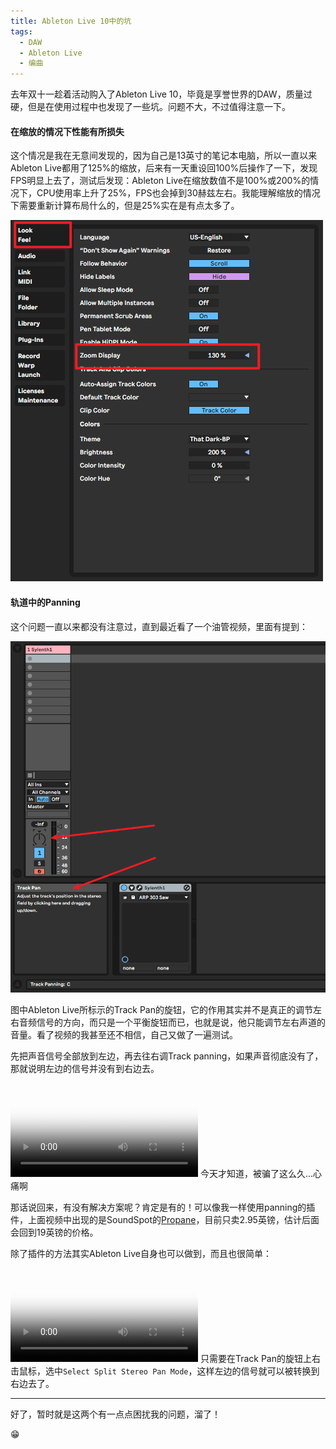 ```yaml
---
title: Ableton Live 10中的坑
tags: 
  - DAW
  - Ableton Live
  - 编曲
---
```


去年双十一趁着活动购入了Ableton Live 10，毕竟是享誉世界的DAW，质量过硬，但是在使用过程中也发现了一些坑。问题不大，不过值得注意一下。
#### 在缩放的情况下性能有所损失
这个情况是我在无意间发现的，因为自己是13英寸的笔记本电脑，所以一直以来Ableton Live都用了125%的缩放，后来有一天重设回100%后操作了一下，发现FPS明显上去了，测试后发现：Ableton Live在缩放数值不是100%或200%的情况下，CPU使用率上升了25%，FPS也会掉到30赫兹左右。我能理解缩放的情况下需要重新计算布局什么的，但是25%实在是有点太多了。

![](/p_assets/201912/image-20191218110259754.png)

#### 轨道中的Panning

这个问题一直以来都没有注意过，直到最近看了一个油管视频，里面有提到：

![image-20191218110444995](/p_assets/201912/image-20191218110444995.png)

图中Ableton Live所标示的Track Pan的旋钮，它的作用其实并不是真正的调节左右音频信号的方向，而只是一个平衡旋钮而已，也就是说，他只能调节左右声道的音量。看了视频的我甚至还不相信，自己又做了一遍测试。

先把声音信号全部放到左边，再去往右调Track panning，如果声音彻底没有了，那就说明左边的信号并没有到右边去。

<video controls src="/p_assets/201912/record.mp4" poster="/p_assets/201912/record_poster.jpg"></video>
今天才知道，被骗了这么久...心痛啊

那话说回来，有没有解决方案呢？肯定是有的！可以像我一样使用panning的插件，上面视频中出现的是SoundSpot的[Propane](https://www.soundspot.audio/downloads/propane-mid-side-panning-audio-plugin/)，目前只卖2.95英镑，估计后面会回到19英镑的价格。

除了插件的方法其实Ableton Live自身也可以做到，而且也很简单：

<video controls src="/p_assets/201912/record_2.mp4" poster="/p_assets/201912/record_2_poster.jpg"></video>
只需要在Track Pan的旋钮上右击鼠标，选中`Select Split Stereo Pan Mode`，这样左边的信号就可以被转换到右边去了。

<hr>

好了，暂时就是这两个有一点点困扰我的问题，溜了！

😁

